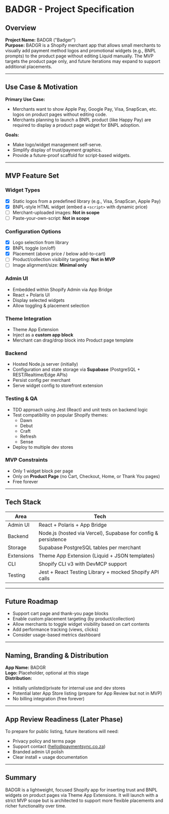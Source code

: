 # BADGR - Project Specification

## Overview
**Project Name:** BADGR ("Badger")  
**Purpose:** BADGR is a Shopify merchant app that allows small merchants to visually add payment method logos and promotional widgets (e.g., BNPL prompts) to the product page without editing Liquid manually. The MVP targets the product page only, and future iterations may expand to support additional placements.

---

## Use Case & Motivation
**Primary Use Case:**
- Merchants want to show Apple Pay, Google Pay, Visa, SnapScan, etc. logos on product pages without editing code.
- Merchants planning to launch a BNPL product (like Happy Pay) are required to display a product page widget for BNPL adoption.

**Goals:**
- Make logo/widget management self-serve.
- Simplify display of trust/payment graphics.
- Provide a future-proof scaffold for script-based widgets.

---

## MVP Feature Set

### Widget Types
- [x] Static logos from a predefined library (e.g., Visa, SnapScan, Apple Pay)
- [x] BNPL-style HTML widget (embed a `<script>` with dynamic price)
- [ ] Merchant-uploaded images: **Not in scope**
- [ ] Paste-your-own-script: **Not in scope**

### Configuration Options
- [x] Logo selection from library
- [x] BNPL toggle (on/off)
- [x] Placement (above price / below add-to-cart)
- [ ] Product/collection visibility targeting: **Not in MVP**
- [ ] Image alignment/size: **Minimal only**

### Admin UI
- Embedded within Shopify Admin via App Bridge
- React + Polaris UI
- Display selected widgets
- Allow toggling & placement selection

### Theme Integration
- Theme App Extension
- Inject as a **custom app block**
- Merchant can drag/drop block into Product page template

### Backend
- Hosted Node.js server (initially)
- Configuration and state storage via **Supabase** (PostgreSQL + REST/Realtime/Edge APIs)
- Persist config per merchant
- Serve widget config to storefront extension

### Testing & QA
- TDD approach using Jest (React) and unit tests on backend logic
- Test compatibility on popular Shopify themes:
  - Dawn
  - Debut
  - Craft
  - Refresh
  - Sense
- Deploy to multiple dev stores

### MVP Constraints
- Only 1 widget block per page
- Only on **Product Page** (no Cart, Checkout, Home, or Thank You pages)
- Free forever

---

## Tech Stack

| Area | Tech |
|------|------|
| Admin UI | React + Polaris + App Bridge |
| Backend | Node.js (hosted via Vercel), Supabase for config & persistence |
| Storage | Supabase PostgreSQL tables per merchant |
| Extensions | Theme App Extension (Liquid + JSON templates) |
| CLI | Shopify CLI v3 with DevMCP support |
| Testing | Jest + React Testing Library + mocked Shopify API calls |

---

## Future Roadmap
- Support cart page and thank-you page blocks
- Enable custom placement targeting (by product/collection)
- Allow merchants to toggle widget visibility based on cart contents
- Add performance tracking (views, clicks)
- Consider usage-based metrics dashboard

---

## Naming, Branding & Distribution
**App Name:** BADGR  
**Logo:** Placeholder, optional at this stage  
**Distribution:**
- Initially unlisted/private for internal use and dev stores
- Potential later App Store listing (prepare for App Review but not in MVP)
- No billing integration (free forever)

---

## App Review Readiness (Later Phase)
To prepare for public listing, future iterations will need:
- Privacy policy and terms page
- Support contact (hello@paymentsync.co.za)
- Branded admin UI polish
- Clear install + usage documentation

---

## Summary
BADGR is a lightweight, focused Shopify app for inserting trust and BNPL widgets on product pages via Theme App Extensions. It will launch with a strict MVP scope but is architected to support more flexible placements and richer functionality over time.


